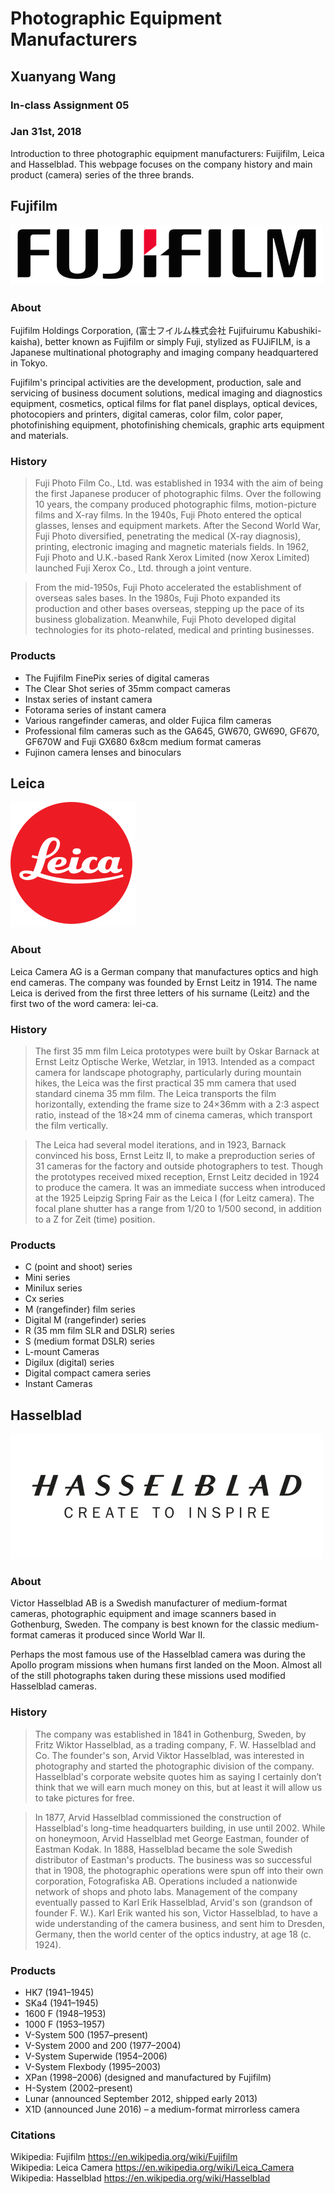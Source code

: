 # Photographic Equipment Manufacturers
## Xuanyang Wang
### In-class Assignment 05
### Jan 31st, 2018

Introduction to three photographic equipment manufacturers: Fuijifilm, Leica and Hasselblad. This webpage focuses on the company history and main product (camera) series of the three brands. 

## Fujifilm
![Fujifilm Logo](https://github.com/hzyjlb/inclass04-TOKYO/blob/master/media/fujifilm.png)

### About
Fujifilm Holdings Corporation, (富士フイルム株式会社 Fujifuirumu Kabushiki-kaisha), better known as Fujifilm or simply Fuji, stylized as FUJiFILM, is a Japanese multinational photography and imaging company headquartered in Tokyo.

Fujifilm's principal activities are the development, production, sale and servicing of business document solutions, medical imaging and diagnostics equipment, cosmetics, optical films for flat panel displays, optical devices, photocopiers and printers, digital cameras, color film, color paper, photofinishing equipment, photofinishing chemicals, graphic arts equipment and materials.

### History
>Fuji Photo Film Co., Ltd. was established in 1934 with the aim of being the first Japanese producer of photographic films. Over the following 10 years, the company produced photographic films, motion-picture films and X-ray films. In the 1940s, Fuji Photo entered the optical glasses, lenses and equipment markets. After the Second World War, Fuji Photo diversified, penetrating the medical (X-ray diagnosis), printing, electronic imaging and magnetic materials fields. In 1962, Fuji Photo and U.K.-based Rank Xerox Limited (now Xerox Limited) launched Fuji Xerox Co., Ltd. through a joint venture.

>From the mid-1950s, Fuji Photo accelerated the establishment of overseas sales bases. In the 1980s, Fuji Photo expanded its production and other bases overseas, stepping up the pace of its business globalization. Meanwhile, Fuji Photo developed digital technologies for its photo-related, medical and printing businesses.

### Products
* The Fujifilm FinePix series of digital cameras
* The Clear Shot series of 35mm compact cameras
* Instax series of instant camera
* Fotorama series of instant camera
* Various rangefinder cameras, and older Fujica film cameras
* Professional film cameras such as the GA645, GW670, GW690, GF670, GF670W and Fuji GX680 6x8cm medium format cameras
* Fujinon camera lenses and binoculars


## Leica
![Leica Logo](https://github.com/hzyjlb/inclass04-TOKYO/blob/master/media/leica.png)
### About
Leica Camera AG is a German company that manufactures optics and high end cameras. The company was founded by Ernst Leitz in 1914. The name Leica is derived from the first three letters of his surname (Leitz) and the first two of the word camera: lei-ca.

### History
>The first 35 mm film Leica prototypes were built by Oskar Barnack at Ernst Leitz Optische Werke, Wetzlar, in 1913. Intended as a compact camera for landscape photography, particularly during mountain hikes, the Leica was the first practical 35 mm camera that used standard cinema 35 mm film. The Leica transports the film horizontally, extending the frame size to 24×36mm with a 2:3 aspect ratio, instead of the 18×24 mm of cinema cameras, which transport the film vertically.

>The Leica had several model iterations, and in 1923, Barnack convinced his boss, Ernst Leitz II, to make a preproduction series of 31 cameras for the factory and outside photographers to test. Though the prototypes received mixed reception, Ernst Leitz decided in 1924 to produce the camera. It was an immediate success when introduced at the 1925 Leipzig Spring Fair as the Leica I (for Leitz camera). The focal plane shutter has a range from 1/20 to 1/500 second, in addition to a Z for Zeit (time) position.

### Products
* C (point and shoot) series
* Mini series
* Minilux series
* Cx series
* M (rangefinder) film series
* Digital M (rangefinder) series
* R (35 mm film SLR and DSLR) series
* S (medium format DSLR) series
* L-mount Cameras
* Digilux (digital) series
* Digital compact camera series
* Instant Cameras


## Hasselblad
![Hasselblad Logo](https://github.com/hzyjlb/inclass04-TOKYO/blob/master/media/hasselblad.png)

### About
Victor Hasselblad AB is a Swedish manufacturer of medium-format cameras, photographic equipment and image scanners based in Gothenburg, Sweden. The company is best known for the classic medium-format cameras it produced since World War II.

Perhaps the most famous use of the Hasselblad camera was during the Apollo program missions when humans first landed on the Moon. Almost all of the still photographs taken during these missions used modified Hasselblad cameras.

### History
>The company was established in 1841 in Gothenburg, Sweden, by Fritz Wiktor Hasselblad, as a trading company, F. W. Hasselblad and Co. The founder's son, Arvid Viktor Hasselblad, was interested in photography and started the photographic division of the company. Hasselblad's corporate website quotes him as saying I certainly don’t think that we will earn much money on this, but at least it will allow us to take pictures for free.

>In 1877, Arvid Hasselblad commissioned the construction of Hasselblad's long-time headquarters building, in use until 2002. While on honeymoon, Arvid Hasselblad met George Eastman, founder of Eastman Kodak. In 1888, Hasselblad became the sole Swedish distributor of Eastman's products. The business was so successful that in 1908, the photographic operations were spun off into their own corporation, Fotografiska AB. Operations included a nationwide network of shops and photo labs. Management of the company eventually passed to Karl Erik Hasselblad, Arvid's son (grandson of founder F. W.). Karl Erik wanted his son, Victor Hasselblad, to have a wide understanding of the camera business, and sent him to Dresden, Germany, then the world center of the optics industry, at age 18 (c. 1924).

### Products
* HK7 (1941–1945)
* SKa4 (1941–1945)
* 1600 F (1948–1953)
* 1000 F (1953–1957)
* V-System 500 (1957–present)
* V-System 2000 and 200 (1977–2004)
* V-System Superwide (1954–2006)
* V-System Flexbody (1995–2003)
* XPan (1998–2006) (designed and manufactured by Fujifilm)
* H-System (2002–present)
* Lunar (announced September 2012, shipped early 2013)
* X1D (announced June 2016) – a medium-format mirrorless camera


### Citations
Wikipedia: Fujifilm <https://en.wikipedia.org/wiki/Fujifilm>   
Wikipedia: Leica Camera <https://en.wikipedia.org/wiki/Leica_Camera>   
Wikipedia: Hasselblad <https://en.wikipedia.org/wiki/Hasselblad>  